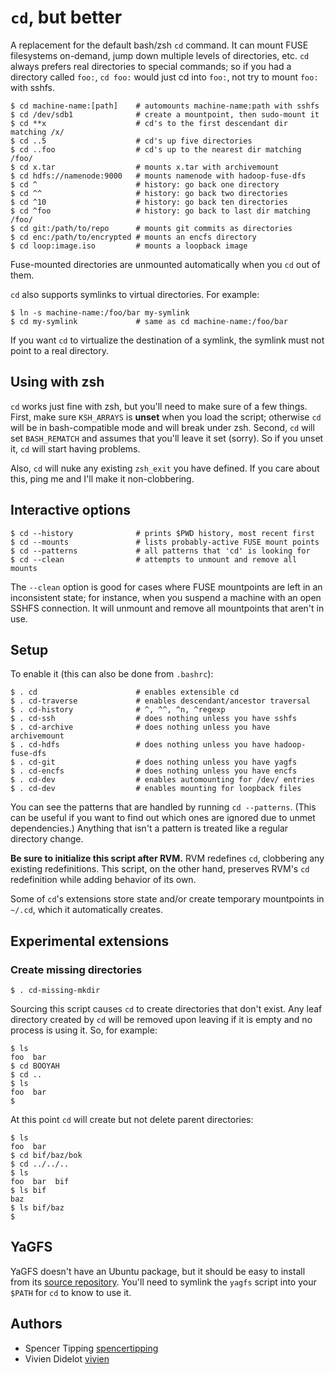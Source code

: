 # `cd`, but better

A replacement for the default bash/zsh `cd` command. It can mount FUSE
filesystems on-demand, jump down multiple levels of directories, etc. `cd`
always prefers real directories to special commands; so if you had a directory
called `foo:`, `cd foo:` would just cd into `foo:`, not try to mount `foo:`
with sshfs.

    $ cd machine-name:[path]    # automounts machine-name:path with sshfs
    $ cd /dev/sdb1              # create a mountpoint, then sudo-mount it
    $ cd **x                    # cd's to the first descendant dir matching /x/
    $ cd ..5                    # cd's up five directories
    $ cd ..foo                  # cd's up to the nearest dir matching /foo/
    $ cd x.tar                  # mounts x.tar with archivemount
    $ cd hdfs://namenode:9000   # mounts namenode with hadoop-fuse-dfs
    $ cd ^                      # history: go back one directory
    $ cd ^^                     # history: go back two directories
    $ cd ^10                    # history: go back ten directories
    $ cd ^foo                   # history: go back to last dir matching /foo/
    $ cd git:/path/to/repo      # mounts git commits as directories
    $ cd enc:/path/to/encrypted # mounts an encfs directory
    $ cd loop:image.iso         # mounts a loopback image

Fuse-mounted directories are unmounted automatically when you `cd` out of them.

`cd` also supports symlinks to virtual directories. For example:

    $ ln -s machine-name:/foo/bar my-symlink
    $ cd my-symlink             # same as cd machine-name:/foo/bar

If you want `cd` to virtualize the destination of a symlink, the symlink must
not point to a real directory.

## Using with zsh

`cd` works just fine with zsh, but you'll need to make sure of a few things.
First, make sure `KSH_ARRAYS` is **unset** when you load the script; otherwise
`cd` will be in bash-compatible mode and will break under zsh. Second, `cd`
will set `BASH_REMATCH` and assumes that you'll leave it set (sorry). So if you
unset it, `cd` will start having problems.

Also, `cd` will nuke any existing `zsh_exit` you have defined. If you care
about this, ping me and I'll make it non-clobbering.

## Interactive options

    $ cd --history              # prints $PWD history, most recent first
    $ cd --mounts               # lists probably-active FUSE mount points
    $ cd --patterns             # all patterns that 'cd' is looking for
    $ cd --clean                # attempts to unmount and remove all mounts

The `--clean` option is good for cases where FUSE mountpoints are left in an
inconsistent state; for instance, when you suspend a machine with an open SSHFS
connection. It will unmount and remove all mountpoints that aren't in use.

## Setup

To enable it (this can also be done from `.bashrc`):

    $ . cd                      # enables extensible cd
    $ . cd-traverse             # enables descendant/ancestor traversal
    $ . cd-history              # ^, ^^, ^n, ^regexp
    $ . cd-ssh                  # does nothing unless you have sshfs
    $ . cd-archive              # does nothing unless you have archivemount
    $ . cd-hdfs                 # does nothing unless you have hadoop-fuse-dfs
    $ . cd-git                  # does nothing unless you have yagfs
    $ . cd-encfs                # does nothing unless you have encfs
    $ . cd-dev                  # enables automounting for /dev/ entries
    $ . cd-dev                  # enables mounting for loopback files

You can see the patterns that are handled by running `cd --patterns`. (This can
be useful if you want to find out which ones are ignored due to unmet
dependencies.) Anything that isn't a pattern is treated like a regular
directory change.

**Be sure to initialize this script after RVM.** RVM redefines `cd`, clobbering
any existing redefinitions. This script, on the other hand, preserves RVM's
`cd` redefinition while adding behavior of its own.

Some of `cd`'s extensions store state and/or create temporary mountpoints in
`~/.cd`, which it automatically creates.

## Experimental extensions

### Create missing directories

    $ . cd-missing-mkdir

Sourcing this script causes `cd` to create directories that don't exist. Any
leaf directory created by `cd` will be removed upon leaving if it is empty and
no process is using it. So, for example:

    $ ls
    foo  bar
    $ cd BOOYAH
    $ cd ..
    $ ls
    foo  bar
    $

At this point `cd` will create but not delete parent directories:

    $ ls
    foo  bar
    $ cd bif/baz/bok
    $ cd ../../..
    $ ls
    foo  bar  bif
    $ ls bif
    baz
    $ ls bif/baz
    $

## YaGFS

YaGFS doesn't have an Ubuntu package, but it should be easy to install from its
[source repository](https://github.com/spencertipping/yagfs). You'll need to
symlink the `yagfs` script into your `$PATH` for `cd` to know to use it.

## Authors

- Spencer Tipping [spencertipping](https://github.com/spencertipping)
- Vivien Didelot [vivien](https://github.com/vivien)
